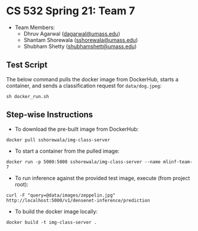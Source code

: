 # CS 532 Spring 21: Team 7

* Team Members:
	* Dhruv Agarwal (dagarwal@umass.edu)
	* Shantam Shorewala (sshorewala@umass.edu)
	* Shubham Shetty (shubhamshett@umass.edu)


## Test Script

The below command pulls the docker image from DockerHub, starts a container, and sends a classification request for `data/dog.jpeg`: 
````
sh docker_run.sh 
````

## Step-wise Instructions
* To download the pre-built image from DockerHub:
````
docker pull sshorewala/img-class-server
````
* To start a container from the pulled image:
````
docker run -p 5000:5000 sshorewala/img-class-server --name mlinf-team-7
````
* To run inference against the provided test image, execute (from project root):
```
curl -F "query=@data/images/zeppelin.jpg" http://localhost:5000/v1/densenet-inference/prediction
```
* To build the docker image locally:
````
docker build -t img-class-server .  
````
